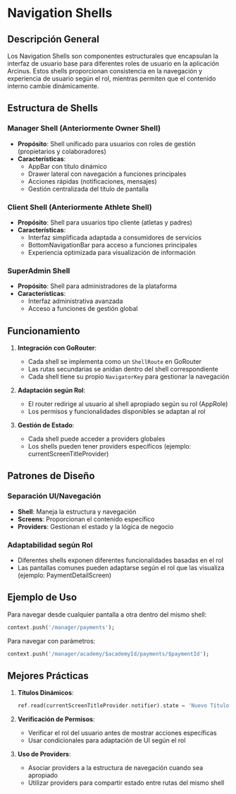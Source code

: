 # Navigation Shells

## Descripción General
Los Navigation Shells son componentes estructurales que encapsulan la interfaz de usuario base para diferentes roles de usuario en la aplicación Arcinus. Estos shells proporcionan consistencia en la navegación y experiencia de usuario según el rol, mientras permiten que el contenido interno cambie dinámicamente.

## Estructura de Shells

### Manager Shell (Anteriormente Owner Shell)
- **Propósito**: Shell unificado para usuarios con roles de gestión (propietarios y colaboradores)
- **Características**: 
  - AppBar con título dinámico
  - Drawer lateral con navegación a funciones principales
  - Acciones rápidas (notificaciones, mensajes)
  - Gestión centralizada del título de pantalla

### Client Shell (Anteriormente Athlete Shell)
- **Propósito**: Shell para usuarios tipo cliente (atletas y padres)
- **Características**:
  - Interfaz simplificada adaptada a consumidores de servicios
  - BottomNavigationBar para acceso a funciones principales
  - Experiencia optimizada para visualización de información

### SuperAdmin Shell
- **Propósito**: Shell para administradores de la plataforma
- **Características**:
  - Interfaz administrativa avanzada
  - Acceso a funciones de gestión global

## Funcionamiento

1. **Integración con GoRouter**:
   - Cada shell se implementa como un `ShellRoute` en GoRouter
   - Las rutas secundarias se anidan dentro del shell correspondiente
   - Cada shell tiene su propio `NavigatorKey` para gestionar la navegación

2. **Adaptación según Rol**:
   - El router redirige al usuario al shell apropiado según su rol (AppRole)
   - Los permisos y funcionalidades disponibles se adaptan al rol

3. **Gestión de Estado**:
   - Cada shell puede acceder a providers globales
   - Los shells pueden tener providers específicos (ejemplo: currentScreenTitleProvider)

## Patrones de Diseño

### Separación UI/Navegación
- **Shell**: Maneja la estructura y navegación
- **Screens**: Proporcionan el contenido específico
- **Providers**: Gestionan el estado y la lógica de negocio

### Adaptabilidad según Rol
- Diferentes shells exponen diferentes funcionalidades basadas en el rol
- Las pantallas comunes pueden adaptarse según el rol que las visualiza (ejemplo: PaymentDetailScreen)

## Ejemplo de Uso

Para navegar desde cualquier pantalla a otra dentro del mismo shell:
```dart
context.push('/manager/payments');
```

Para navegar con parámetros:
```dart
context.push('/manager/academy/$academyId/payments/$paymentId');
```

## Mejores Prácticas

1. **Títulos Dinámicos**:
   ```dart
   ref.read(currentScreenTitleProvider.notifier).state = 'Nuevo Título';
   ```

2. **Verificación de Permisos**:
   - Verificar el rol del usuario antes de mostrar acciones específicas
   - Usar condicionales para adaptación de UI según el rol

3. **Uso de Providers**:
   - Asociar providers a la estructura de navegación cuando sea apropiado
   - Utilizar providers para compartir estado entre rutas del mismo shell 